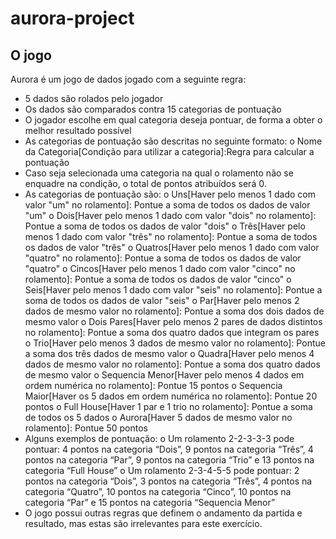# aurora-project

## O jogo
 Aurora é um jogo de dados jogado com a seguinte regra:
* 5 dados são rolados pelo jogador
* Os dados são comparados contra 15 categorias de pontuação
* O jogador escolhe em qual categoria deseja pontuar, de forma a obter o melhor
resultado possível
* As categorias de pontuação são descritas no seguinte formato:
o Nome da Categoria[Condição para utilizar a categoria]:Regra para calcular a
pontuação
* Caso seja selecionada uma categoria na qual o rolamento não se enquadre na
condição, o total de pontos atribuídos será 0.
* As categorias de pontuação são:
o Uns[Haver pelo menos 1 dado com valor "um" no rolamento]: Pontue a soma
de todos os dados de valor "um"
o Dois[Haver pelo menos 1 dado com valor "dois" no rolamento]: Pontue a soma
de todos os dados de valor "dois"
o Três[Haver pelo menos 1 dado com valor "três" no rolamento]: Pontue a soma
de todos os dados de valor "três"
o Quatros[Haver pelo menos 1 dado com valor "quatro" no rolamento]: Pontue a
soma de todos os dados de valor "quatro"
o Cincos[Haver pelo menos 1 dado com valor "cinco" no rolamento]: Pontue a
soma de todos os dados de valor "cinco"
o Seis[Haver pelo menos 1 dado com valor "seis" no rolamento]: Pontue a soma
de todos os dados de valor "seis"
o Par[Haver pelo menos 2 dados de mesmo valor no rolamento]: Pontue a soma
dos dois dados de mesmo valor
o Dois Pares[Haver pelo menos 2 pares de dados distintos no rolamento]: Pontue
a soma dos quatro dados que integram os pares
o Trio[Haver pelo menos 3 dados de mesmo valor no rolamento]: Pontue a soma
dos três dados de mesmo valor
o Quadra[Haver pelo menos 4 dados de mesmo valor no rolamento]: Pontue a
soma dos quatro dados de mesmo valor
o Sequencia Menor[Haver pelo menos 4 dados em ordem numérica no
rolamento]: Pontue 15 pontos
o Sequencia Maior[Haver os 5 dados em ordem numérica no rolamento]: Pontue
20 pontos
o Full House[Haver 1 par e 1 trio no rolamento]: Pontue a soma de todos os 5
dados
o Aurora[Haver 5 dados de mesmo valor no rolamento]: Pontue 50 pontos
* Alguns exemplos de pontuação:
o Um rolamento 2-2-3-3-3 pode pontuar: 4 pontos na categoria “Dois”, 9 pontos
na categoria “Três”, 4 pontos na categoria “Par”, 9 pontos na categoria “Trio”
e 13 pontos na categoria “Full House”
o Um rolamento 2-3-4-5-5 pode pontuar: 2 pontos na categoria “Dois”, 3 pontos
na categoria “Três”, 4 pontos na categoria “Quatro”, 10 pontos na categoria
“Cinco”, 10 pontos na categoria “Par” e 15 pontos na categoria “Sequencia
Menor”
* O jogo possui outras regras que definem o andamento da partida e resultado, mas
estas são irrelevantes para este exercício.
